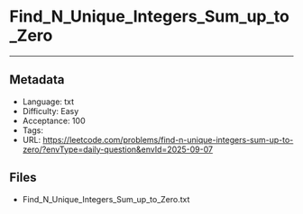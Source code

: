 # Find_N_Unique_Integers_Sum_up_to_Zero

---

## Metadata

- Language: txt
- Difficulty: Easy
- Acceptance: 100
- Tags: 
- URL: https://leetcode.com/problems/find-n-unique-integers-sum-up-to-zero/?envType=daily-question&envId=2025-09-07

## Files

- Find_N_Unique_Integers_Sum_up_to_Zero.txt
